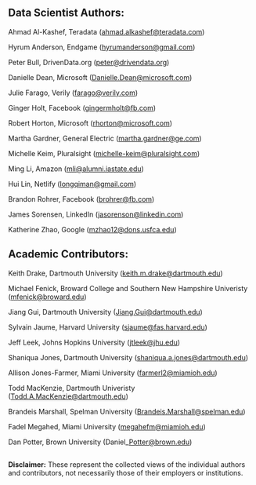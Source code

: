 ## Data Scientist Authors:

Ahmad Al-Kashef, Teradata (ahmad.alkashef@teradata.com)

Hyrum Anderson, Endgame (hyrumanderson@gmail.com)

Peter Bull, DrivenData.org (peter@drivendata.org)

Danielle Dean, Microsoft (Danielle.Dean@microsoft.com)

Julie Farago, Verily (farago@verily.com)

Ginger Holt, Facebook (gingermholt@fb.com) 

Robert Horton, Microsoft (rhorton@microsoft.com)

Martha Gardner, General Electric (martha.gardner@ge.com)

Michelle Keim, Pluralsight (michelle-keim@pluralsight.com)

Ming Li, Amazon (mli@alumni.iastate.edu)

Hui Lin, Netlify (longqiman@gmail.com)

Brandon Rohrer, Facebook (brohrer@fb.com)

James Sorensen, LinkedIn (jasorenson@linkedin.com)

Katherine Zhao, Google (mzhao12@dons.usfca.edu)


## Academic Contributors:

Keith Drake, Dartmouth University (keith.m.drake@dartmouth.edu)

Michael Fenick, Broward College and Southern New Hampshire Univeristy (mfenick@broward.edu)

Jiang Gui, Dartmouth University (Jiang.Gui@dartmouth.edu)

Sylvain Jaume, Harvard University (sjaume@fas.harvard.edu)

Jeff Leek, Johns Hopkins University (jtleek@jhu.edu)

Shaniqua Jones, Dartmouth University (shaniqua.a.jones@dartmouth.edu)

Allison Jones-Farmer, Miami University (farmerl2@miamioh.edu)

Todd MacKenzie, Dartmouth Univeristy (Todd.A.MacKenzie@dartmouth.edu)

Brandeis Marshall, Spelman University (Brandeis.Marshall@spelman.edu)

Fadel Megahed, Miami University (megahefm@miamioh.edu)

Dan Potter, Brown University (Daniel\_Potter@brown.edu)

##

**Disclaimer:** These represent the collected views of the individual authors and contributors,
not necessarily those of their employers or institutions.
